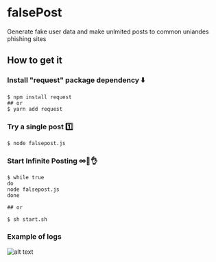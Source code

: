 # falsePost
Generate fake user data and make unlmited posts to common uniandes phishing sites 

## How to get it 
### Install "request" package dependency ⬇️
```shell
$ npm install request
## or
$ yarn add request
```
 
### Try a single post 1️⃣
 
```shell
$ node falsepost.js
```


### Start Infinite Posting ∞🦄👌
```shell
$ while true
do
node falsepost.js
done

## or

$ sh start.sh
```

### Example of logs

![alt text](https://github.com/igomez10/falsePost/blob/master/result.png?raw=true "Logs")

